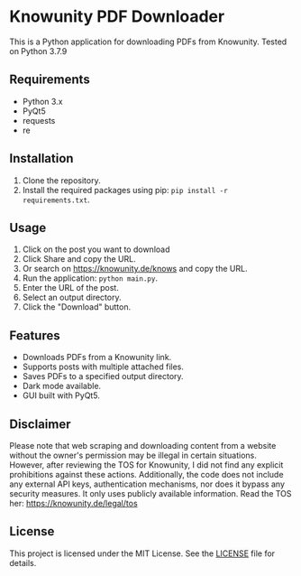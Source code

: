 # Knowunity PDF Downloader

This is a Python application for downloading PDFs from Knowunity. Tested on Python 3.7.9

## Requirements

- Python 3.x
- PyQt5
- requests
- re

## Installation

1. Clone the repository.
2. Install the required packages using pip: `pip install -r requirements.txt`.

## Usage

1. Click on the post you want to download
2. Click Share and copy the URL.
3. Or search on https://knowunity.de/knows and copy the URL.
4. Run the application: `python main.py`.
5. Enter the URL of the post.
6. Select an output directory.
7. Click the "Download" button.

## Features

- Downloads PDFs from a Knowunity link.
- Supports posts with multiple attached files.
- Saves PDFs to a specified output directory.
- Dark mode available.
- GUI built with PyQt5.

## Disclaimer

Please note that web scraping and downloading content from a website without the owner's permission may be illegal in certain situations. However, after reviewing the TOS for Knowunity, I did not find any explicit prohibitions against these actions. Additionally, the code does not include any external API keys, authentication mechanisms, nor does it bypass any security measures. It only uses publicly available information.
Read the TOS her: https://knowunity.de/legal/tos

## License

This project is licensed under the MIT License. See the [LICENSE](LICENSE) file for details.
